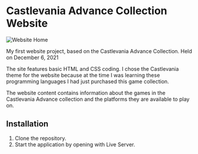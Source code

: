 # Castlevania Advance Collection Website
![Website Home](https://github.com/nickespindola/Castlevania/assets/92181835/2aa9c14a-39e1-448b-a540-303e6338c293)

My first website project, based on the Castlevania Advance Collection. Held on December 6, 2021

The site features basic HTML and CSS coding. I chose the Castlevania theme for the website because at the time I was learning these programming languages I had just purchased this game collection.

The website content contains information about the games in the Castlevania Advance collection and the platforms they are available to play on.

## Installation
1. Clone the repository.
2. Start the application by opening with Live Server.
